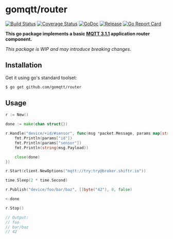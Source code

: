 # gomqtt/router

[![Build Status](https://travis-ci.org/gomqtt/router.svg?branch=master)](https://travis-ci.org/gomqtt/router)
[![Coverage Status](https://coveralls.io/repos/github/gomqtt/router/badge.svg?branch=master)](https://coveralls.io/github/gomqtt/router?branch=master)
[![GoDoc](https://godoc.org/github.com/gomqtt/router?status.svg)](http://godoc.org/github.com/gomqtt/router)
[![Release](https://img.shields.io/github/release/gomqtt/router.svg)](https://github.com/gomqtt/router/releases)
[![Go Report Card](https://goreportcard.com/badge/github.com/gomqtt/router)](https://goreportcard.com/report/github.com/gomqtt/router)

**This go package implements a basic [MQTT 3.1.1](http://docs.oasis-open.org/mqtt/mqtt/v3.1.1/) application router component.**

_This package is WIP and may introduce breaking changes._

## Installation

Get it using go's standard toolset:

```bash
$ go get github.com/gomqtt/router
```

## Usage

```go
r := New()

done := make(chan struct{})

r.Handle("device/+id/#sensor", func(msg *packet.Message, params map[string]string) {
    fmt.Println(params["id"])
    fmt.Println(params["sensor"])
    fmt.Println(string(msg.Payload))

    close(done)
})

r.Start(client.NewOptions("mqtt://try:try@broker.shiftr.io"))

time.Sleep(2 * time.Second)

r.Publish("device/foo/bar/baz", []byte("42"), 0, false)

<-done

r.Stop()

// Output:
// foo
// bar/baz
// 42
```
